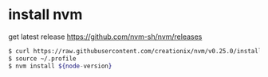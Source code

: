 # install nvm
get latest release https://github.com/nvm-sh/nvm/releases

``` bash
$ curl https://raw.githubusercontent.com/creationix/nvm/v0.25.0/install.sh | bash
$ source ~/.profile
$ nvm install ${node-version}
```

